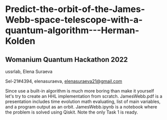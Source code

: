 # Predict-the-orbit-of-the-James-Webb-space-telescope-with-a-quantum-algorithm---Herman-Kolden

## Womanium Quantum Hackathon 2022

ussrlab, Elena Suraeva

Sel-21#4394, elenasuraeva, elenasuraeva21@gmail.com

Since use a built-in algorithm is much more boring than make it yourself let's try to create an HHL implementation from scratch. JamesWebb.pdf is a presentation includes time evolution math evaluating, list of main variables, and a program output as an orbit. JamesWebb.ipynb is a notebook where the problem is solved using Qiskit. Note the only Task 1 is ready.
